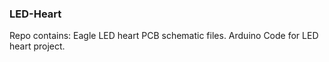 ### LED-Heart
Repo contains:
Eagle LED heart PCB schematic files. 
Arduino Code for LED heart project.

